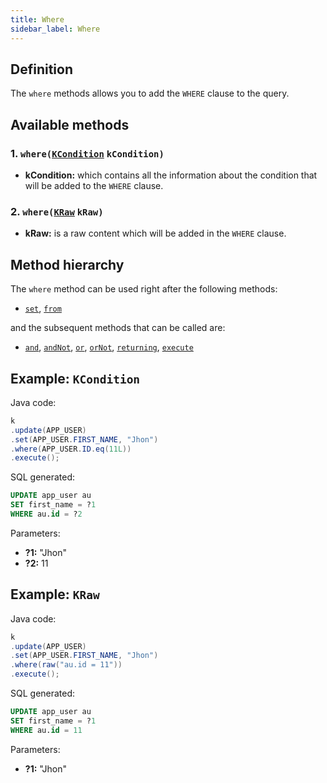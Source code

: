 ```yaml
---
title: Where
sidebar_label: Where
---
```


## Definition

The `where` methods allows you to add the `WHERE` clause to the query.

## Available methods

### 1. `where(`[`KCondition`](/docs/misc/kcondition/introduction) `kCondition)`

- **kCondition:** which contains all the information about the condition that will be added to the `WHERE` clause.

### 2. `where(`[`KRaw`](/docs/misc/select-list-values#7-kraw) `kRaw)`

- **kRaw:** is a raw content which will be added in the `WHERE` clause.

## Method hierarchy

The `where` method can be used right after the following methods:

- [`set`](/docs/update-statement/set/), [`from`](/docs/update-statement/from/)

and the subsequent methods that can be called are:

- [`and`](/docs/update-statement/where/and), [`andNot`](/docs/update-statement/where/and-not), [`or`](/docs/update-statement/where/or), [`orNot`](/docs/update-statement/where/or-not), [`returning`](/docs/update-statement/returning), [`execute`](/docs/select-statement/select/)

## Example: `KCondition`

Java code:

```java
k
.update(APP_USER)
.set(APP_USER.FIRST_NAME, "Jhon")
.where(APP_USER.ID.eq(11L))
.execute();
```

SQL generated:

```sql
UPDATE app_user au
SET first_name = ?1
WHERE au.id = ?2
```

Parameters:

- **?1:** "Jhon"
- **?2:** 11

## Example: `KRaw`

Java code:

```java
k
.update(APP_USER)
.set(APP_USER.FIRST_NAME, "Jhon")
.where(raw("au.id = 11"))
.execute();
```

SQL generated:

```sql
UPDATE app_user au
SET first_name = ?1
WHERE au.id = 11
```

Parameters:

- **?1:** "Jhon"